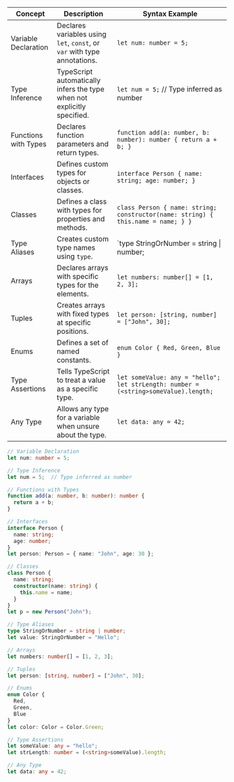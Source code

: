 | Concept              | Description                                                              | Syntax Example                                                                      |
| -------------------- | ------------------------------------------------------------------------ | ----------------------------------------------------------------------------------- |
| Variable Declaration | Declares variables using `let`, `const`, or `var` with type annotations. | `let num: number = 5;`                                                              |
| Type Inference       | TypeScript automatically infers the type when not explicitly specified.  | `let num = 5;`  // Type inferred as number                                          |
| Functions with Types | Declares function parameters and return types.                           | `function add(a: number, b: number): number { return a + b; }`                      |
| Interfaces           | Defines custom types for objects or classes.                             | `interface Person { name: string; age: number; }`                                   |
| Classes              | Defines a class with types for properties and methods.                   | `class Person { name: string; constructor(name: string) { this.name = name; } }`    |
| Type Aliases         | Creates custom type names using `type`.                                  | `type StringOrNumber = string \| number;                                            |
| Arrays               | Declares arrays with specific types for the elements.                    | `let numbers: number[] = [1, 2, 3];`                                                |
| Tuples               | Creates arrays with fixed types at specific positions.                   | `let person: [string, number] = ["John", 30];`                                      |
| Enums                | Defines a set of named constants.                                        | `enum Color { Red, Green, Blue }`                                                   |
| Type Assertions      | Tells TypeScript to treat a value as a specific type.                    | `let someValue: any = "hello"; let strLength: number = (<string>someValue).length;` |
| Any Type             | Allows any type for a variable when unsure about the type.               | `let data: any = 42;`                                                               |
```ts
// Variable Declaration
let num: number = 5;

// Type Inference
let num = 5;  // Type inferred as number

// Functions with Types
function add(a: number, b: number): number {
  return a + b;
}

// Interfaces
interface Person {
  name: string;
  age: number;
}
let person: Person = { name: "John", age: 30 };

// Classes
class Person {
  name: string;
  constructor(name: string) {
    this.name = name;
  }
}
let p = new Person("John");

// Type Aliases
type StringOrNumber = string | number;
let value: StringOrNumber = "Hello";

// Arrays
let numbers: number[] = [1, 2, 3];

// Tuples
let person: [string, number] = ["John", 30];

// Enums
enum Color {
  Red,
  Green,
  Blue
}
let color: Color = Color.Green;

// Type Assertions
let someValue: any = "hello";
let strLength: number = (<string>someValue).length;

// Any Type
let data: any = 42;
```